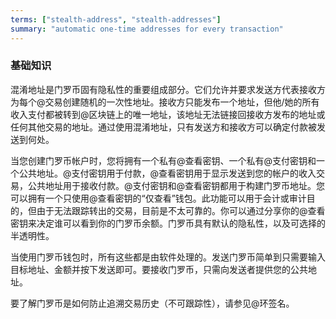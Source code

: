 ```yaml
---
terms: ["stealth-address", "stealth-addresses"]
summary: "automatic one-time addresses for every transaction"
---
```


### 基础知识

混淆地址是门罗币固有隐私性的重要组成部分。它们允许并要求发送方代表接收方为每个@交易创建随机的一次性地址。接收方只能发布一个地址，但他/她的所有收入支付都被转到@区块链上的唯一地址，该地址无法链接回接收方发布的地址或任何其他交易的地址。通过使用混淆地址，只有发送方和接收方可以确定付款被发送到何处。

当您创建门罗币帐户时，您将拥有一个私有@查看密钥、一个私有@支付密钥和一个公共地址。@支付密钥用于付款，@查看密钥用于显示发送到您的帐户的收入交易，公共地址用于接收付款。@支付密钥和@查看密钥都用于构建门罗币地址。您可以拥有一个只使用@查看密钥的“仅查看”钱包。此功能可以用于会计或审计目的，但由于无法跟踪转出的交易，目前是不太可靠的。你可以通过分享你的@查看密钥来决定谁可以看到你的门罗币余额。门罗币具有默认的隐私性，以及可选择的半透明性。

当使用门罗币钱包时，所有这些都是由软件处理的。发送门罗币简单到只需要输入目标地址、金额并按下发送即可。要接收门罗币，只需向发送者提供您的公共地址。

要了解门罗币是如何防止追溯交易历史（不可跟踪性），请参见@环签名。
